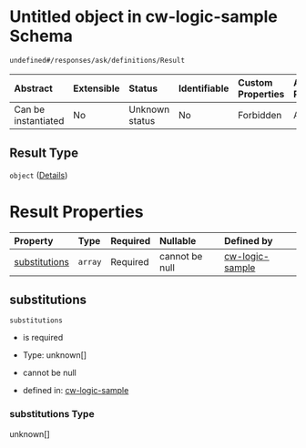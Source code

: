 # Untitled object in cw-logic-sample Schema

```txt
undefined#/responses/ask/definitions/Result
```

| Abstract            | Extensible | Status         | Identifiable | Custom Properties | Additional Properties | Access Restrictions | Defined In                                                                   |
| :------------------ | :--------- | :------------- | :----------- | :---------------- | :-------------------- | :------------------ | :--------------------------------------------------------------------------- |
| Can be instantiated | No         | Unknown status | No           | Forbidden         | Allowed               | none                | [cw-logic-sample.json\*](schema/cw-logic-sample.json "open original schema") |

## Result Type

`object` ([Details](cw-logic-sample-responses-askresponse-definitions-result.md))

# Result Properties

| Property                        | Type    | Required | Nullable       | Defined by                                                                                                                                                                     |
| :------------------------------ | :------ | :------- | :------------- | :----------------------------------------------------------------------------------------------------------------------------------------------------------------------------- |
| [substitutions](#substitutions) | `array` | Required | cannot be null | [cw-logic-sample](cw-logic-sample-responses-askresponse-definitions-result-properties-substitutions.md "undefined#/responses/ask/definitions/Result/properties/substitutions") |

## substitutions

`substitutions`

* is required

* Type: unknown\[]

* cannot be null

* defined in: [cw-logic-sample](cw-logic-sample-responses-askresponse-definitions-result-properties-substitutions.md "undefined#/responses/ask/definitions/Result/properties/substitutions")

### substitutions Type

unknown\[]
